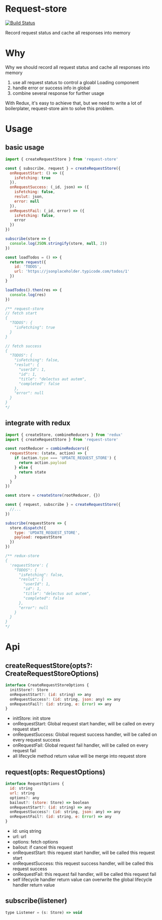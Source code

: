 # Request-store

[![Build Status](https://travis-ci.org/Hokkaidosunny/request-store.svg?branch=master)](https://travis-ci.org/Hokkaidosunny/request-store)

Record request status and cache all responses into memory

# Why

Why we should record all request status and cache all responses into memory

1. use all request status to control a gloabl Loading component
2. handle error or success info in global
3. combine several response for further usage

With Redux, it's easy to achieve that, but we need to write a lot of boilerplater,
request-store aim to solve this problem.

# Usage

## basic usage

```javascript
import { createRequestStore } from 'request-store'

const { subscribe, request } = createRequestStore({
  onRequestStart: () => ({
    isFetching: true
  }),
  onRequestSuccess: (_id, json) => ({
    isFetching: false,
    reslut: json,
    error: null
  }),
  onRequestFail: (_id, error) => ({
    isFetching: false,
    error
  })
})

subscribe(store => {
  console.log(JSON.stringify(store, null, 2))
})

const loadTodos = () => {
  return request({
    id: 'TODOS',
    url: 'https://jsonplaceholder.typicode.com/todos/1'
  })
}

loadTodos().then(res => {
  console.log(res)
})

/** request-store
// fetch start
{
  "TODOS": {
    "isFetching": true
  }
}

// fetch success
{
  "TODOS": {
    "isFetching": false,
    "reslut": {
      "userId": 1,
      "id": 1,
      "title": "delectus aut autem",
      "completed": false
    },
    "error": null
  }
}
*/
```

## integrate with redux

```javascript
import { createStore, combineReducers } from 'redux'
import { createRequestStore } from 'request-store'

const rootReducer = combineReducers({
  requestStore: (state, action) => {
    if (action.type === 'UPDATE_REQUEST_STORE') {
      return action.payload
    } else {
      return state
    }
  }
})

const store = createStore(rootReducer, {})

const { request, subscribe } = createRequestStore({
  //...
})

subscribe(requestStore => {
  store.dispatch({
    type: 'UPDATE_REQUEST_STORE',
    payload: requestStore
  })
})

/** redux-store
{
  'requestStore': {
    "TODOS": {
      "isFetching": false,
      "reslut": {
        "userId": 1,
        "id": 1,
        "title": "delectus aut autem",
        "completed": false
      },
      "error": null
    }
  }
}
*/
```

# Api

## createRequestStore(opts?: CreateRequestStoreOptions)

```javascript
interface CreateRequestStoreOptions {
  initStore?: Store
  onRequestStart?: (id: string) => any
  onRequestSuccess?: (id: string, json: any) => any
  onRequestFail?: (id: string, e: Error) => any
}
```

- initStore: init store
- onRequestStart: Global request start handler, will be called on every request start
- onRequestSuccess: Global request success handler, will be called on every request success
- onRequestFail: Global request fail handler, will be called on every request fail
- all lifecycle method return value will be merge into request store

## request(opts: RequestOptions)

```javascript
interface RequestOptions {
  id: string
  url: string
  options?: any
  bailout?: (store: Store) => boolean
  onRequestStart?: (id: string) => any
  onRequestSuccess?: (id: string, json: any) => any
  onRequestFail?: (id: string, e: Error) => any
}
```

- id: uniq string
- url: url
- options: fetch options
- bailout: if cancel this request
- onRequestStart: this request start handler, will be called this request start
- onRequestSuccess: this request success handler, will be called this request success
- onRequestFail: this request fail handler, will be called this request fail
- self lifecycle handler return value can overwrite the global lifecycle handler return value

## subscribe(listener)

```javascript
type Listener = (s: Store) => void
```
